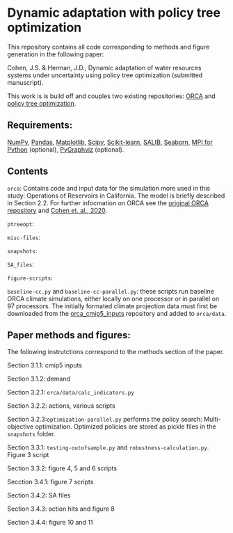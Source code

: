 # Dynamic adaptation with policy tree optimization

This repository contains all code corresponding to methods and figure generation in the following paper:

Cohen, J.S. & Herman, J.D., Dynamic adaptation of water resources systems under uncertainty using policy tree optimization (submitted manuscript).

This work is is build off and couples two existing repositories: [ORCA](https://github.com/jscohen4/orca) and [policy tree optimization](https://github.com/jdherman/ptreeopt). 

## Requirements:
[NumPy](http://www.numpy.org/), [Pandas](http://pandas.pydata.org/), [Matplotlib](http://matplotlib.org/), [Scipy](http://www.scipy.org/), [Scikit-learn](http://scikit-learn.org/), [SALIB](https://github.com/SALib/SALib), [Seaborn](https://seaborn.pydata.org/), [MPI for Python](https://mpi4py.readthedocs.io/en/stable/) (optional), [PyGraphviz](https://pygraphviz.github.io/) (optional).

## Contents
`orca`: Contains code and input data for the simulation more used in this study: Operations of Reservoirs in California. The model is briefly described in Section 2.2. For further infocmation on ORCA see the [original ORCA repository](https://github.com/jscohen4/orca) and [Cohen et. al., 2020](https://ascelibrary.org/doi/10.1061/%28ASCE%29WR.1943-5452.0001300).

`ptreeopt`:

`misc-files`:

`snapshots`:

`SA_files`:

`figure-scripts`:

`baseline-cc.py` and `baseline-cc-parallel.py`: these scripts run baseline ORCA climate simulations, either locally on one processor or in parallel on 97 processors. The initially formated climate projection data must first be downloaded from the [orca_cmip5_inputs](https://github.com/jscohen4/orca_cmip5_inputs) repository and added to `orca/data`.

## Paper methods and figures:
The following instrutctions correspond to the methods section of the paper.

Section 3.1.1: cmip5 inputs

Section 3.1.2: demand

Section 3.2.1: `orca/data/calc_indicators.py`

Section 3.2.2: actions, various scripts

Section 3.2.3:`optimization-parallel.py` performs the policy search: Multi-objective optimization. Optimized policies are stored as pickle files in the `snapshots` folder.

Section 3.3.1: `testing-outofsample.py` and `robustness-calculation.py`. Figure 3 script

Section 3.3.2: figure 4, 5 and 6 scripts

Secction 3.4.1: figure 7 scripts

Section 3.4.2: SA files

Section 3.4.3: action hits and figure 8

Section 3.4.4: figure 10 and 11
